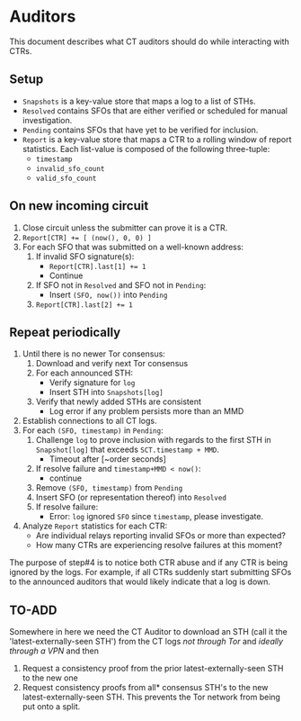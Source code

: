 # Auditors
This document describes what CT auditors should do while interacting with CTRs.

## Setup
- `Snapshots` is a key-value store that maps a log to a list of STHs.
- `Resolved` contains SFOs that are either verified or scheduled for manual
investigation.
- `Pending` contains SFOs that have yet to be verified for inclusion.
- `Report` is a key-value store that maps a CTR to a rolling window of report
statistics.  Each list-value is composed of the following three-tuple:
	- `timestamp`
	- `invalid_sfo_count`
	- `valid_sfo_count`

## On new incoming circuit
1. Close circuit unless the submitter can prove it is a CTR.
2. `Report[CTR] += [ (now(), 0, 0) ]`
3. For each SFO that was submitted on a well-known address:
	1. If invalid SFO signature(s):
		- `Report[CTR].last[1] += 1`
		- Continue
	2. If SFO not in `Resolved` and SFO not in `Pending`:
		- Insert `(SFO, now())` into `Pending`
	3. `Report[CTR].last[2] += 1`

## Repeat periodically
1. Until there is no newer Tor consensus:
	1. Download and verify next Tor consensus
	2. For each announced STH:
		- Verify signature for `log`
		- Insert STH into `Snapshots[log]`
	3. Verify that newly added STHs are consistent
		- Log error if any problem persists more than an MMD
2. Establish connections to all CT logs.
3. For each `(SFO, timestamp)` in `Pending`:
	1. Challenge `log` to prove inclusion with regards to the first STH
	in `Snapshot[log]` that exceeds `SCT.timestamp + MMD`.
		- Timeout after [~order seconds]
	2. If resolve failure and `timestamp+MMD < now()`:
		- continue
	3. Remove `(SFO, timestamp)` from `Pending`
	4. Insert SFO (or representation thereof) into `Resolved`
	5. If resolve failure:
		- Error: `log` ignored `SFO` since `timestamp`, please investigate.
4. Analyze `Report` statistics for each CTR:
	- Are individual relays reporting invalid SFOs or more than expected?
	- How many CTRs are experiencing resolve failures at this moment?

The purpose of step#4 is to notice both CTR abuse and if any CTR is being
ignored by the logs.  For example, if all CTRs suddenly start submitting SFOs to
the announced auditors that would likely indicate that a log is down.

## TO-ADD

Somewhere in here we need the CT Auditor to download an STH (call it the 'latest-externally-seen STH') from the CT logs *not through Tor* and *ideally through a VPN* and then 

1. Request a consistency proof from the prior latest-externally-seen STH to the new one
2. Request consistency proofs from all* consensus STH's to the new latest-externally-seen STH. This prevents the Tor network from being put onto a split.
